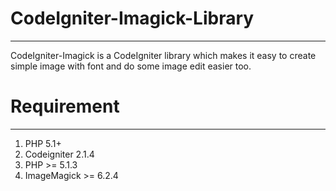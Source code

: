 # CodeIgniter-Imagick-Library
***
CodeIgniter-Imagick is a CodeIgniter library which makes it easy to create simple image with font and do some image edit easier too.

# Requirement
***
1. PHP 5.1+
2. Codeigniter 2.1.4
3. PHP >= 5.1.3 
4. ImageMagick >= 6.2.4 